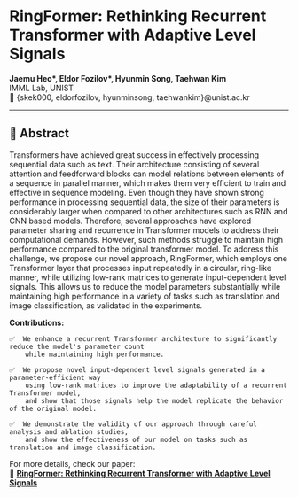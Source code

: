 # RingFormer: Rethinking Recurrent Transformer with Adaptive Level Signals

**Jaemu Heo\*, Eldor Fozilov\*, Hyunmin Song, Taehwan Kim**  
IMML Lab, UNIST  
📧 {skek000, eldorfozilov, hyunminsong, taehwankim}@unist.ac.kr  

---

## 📖 Abstract
Transformers have achieved great success in effectively processing sequential data such as text. Their architecture consisting of several attention and feedforward blocks can model relations between elements of a sequence in parallel manner, which makes them very efficient to train and effective in sequence modeling. Even though they have shown strong performance in processing sequential data, the size of their parameters is considerably larger when compared to other architectures such as RNN and CNN based models. Therefore, several approaches have explored parameter sharing and recurrence in Transformer models to address their computational demands. However, such methods struggle to maintain high performance compared to the original transformer model. To address this challenge, we propose our novel approach, RingFormer, which employs one Transformer layer that processes input repeatedly in a circular, ring-like manner, while utilizing low-rank matrices to generate input-dependent level signals. This allows us to reduce the model parameters substantially while maintaining high performance in a variety of tasks such as translation and image classification, as validated in the experiments.

**Contributions:**  
    
    ✅  We enhance a recurrent Transformer architecture to significantly reduce the model's parameter count
        while maintaining high performance.

    ✅  We propose novel input-dependent level signals generated in a parameter-efficient way
        using low-rank matrices to improve the adaptability of a recurrent Transformer model,
        and show that those signals help the model replicate the behavior of the original model.

    ✅  We demonstrate the validity of our approach through careful analysis and ablation studies,
        and show the effectiveness of our model on tasks such as translation and image classification.

For more details, check our paper:  
📄 **[RingFormer: Rethinking Recurrent Transformer with Adaptive Level Signals](https://arxiv.org/abs/2502.13181)**  




